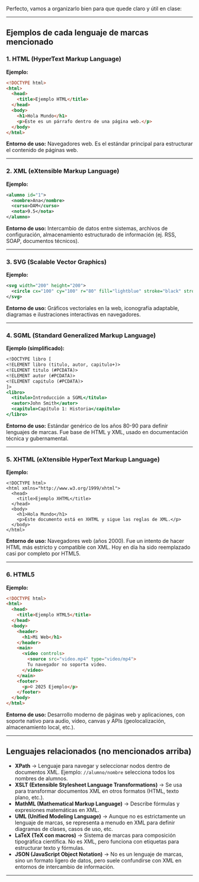 Perfecto, vamos a organizarlo bien para que quede claro y útil en clase:

---

## **Ejemplos de cada lenguaje de marcas mencionado**

### **1. HTML (HyperText Markup Language)**

**Ejemplo:**

```html
<!DOCTYPE html>
<html>
  <head>
    <title>Ejemplo HTML</title>
  </head>
  <body>
    <h1>Hola Mundo</h1>
    <p>Este es un párrafo dentro de una página web.</p>
  </body>
</html>
```

**Entorno de uso:** Navegadores web. Es el estándar principal para estructurar el contenido de páginas web.

---

### **2. XML (eXtensible Markup Language)**

**Ejemplo:**

```xml
<alumno id="1">
  <nombre>Ana</nombre>
  <curso>DAM</curso>
  <nota>9.5</nota>
</alumno>
```

**Entorno de uso:** Intercambio de datos entre sistemas, archivos de configuración, almacenamiento estructurado de información (ej. RSS, SOAP, documentos técnicos).

---

### **3. SVG (Scalable Vector Graphics)**

**Ejemplo:**

```svg
<svg width="200" height="200">
  <circle cx="100" cy="100" r="80" fill="lightblue" stroke="black" stroke-width="3"/>
</svg>
```

**Entorno de uso:** Gráficos vectoriales en la web, iconografía adaptable, diagramas e ilustraciones interactivas en navegadores.

---

### **4. SGML (Standard Generalized Markup Language)**

**Ejemplo (simplificado):**

```sgml
<!DOCTYPE libro [
<!ELEMENT libro (titulo, autor, capitulo+)>
<!ELEMENT titulo (#PCDATA)>
<!ELEMENT autor (#PCDATA)>
<!ELEMENT capitulo (#PCDATA)>
]>
<libro>
  <titulo>Introducción a SGML</titulo>
  <autor>John Smith</autor>
  <capitulo>Capítulo 1: Historia</capitulo>
</libro>
```

**Entorno de uso:** Estándar genérico de los años 80-90 para definir lenguajes de marcas. Fue base de HTML y XML, usado en documentación técnica y gubernamental.

---

### **5. XHTML (eXtensible HyperText Markup Language)**

**Ejemplo:**

```xhtml
<!DOCTYPE html>
<html xmlns="http://www.w3.org/1999/xhtml">
  <head>
    <title>Ejemplo XHTML</title>
  </head>
  <body>
    <h1>Hola Mundo</h1>
    <p>Este documento está en XHTML y sigue las reglas de XML.</p>
  </body>
</html>
```

**Entorno de uso:** Navegadores web (años 2000). Fue un intento de hacer HTML más estricto y compatible con XML. Hoy en día ha sido reemplazado casi por completo por HTML5.

---

### **6. HTML5**

**Ejemplo:**

```html
<!DOCTYPE html>
<html>
  <head>
    <title>Ejemplo HTML5</title>
  </head>
  <body>
    <header>
      <h1>Mi Web</h1>
    </header>
    <main>
      <video controls>
        <source src="video.mp4" type="video/mp4">
        Tu navegador no soporta video.
      </video>
    </main>
    <footer>
      <p>© 2025 Ejemplo</p>
    </footer>
  </body>
</html>
```

**Entorno de uso:** Desarrollo moderno de páginas web y aplicaciones, con soporte nativo para audio, vídeo, canvas y APIs (geolocalización, almacenamiento local, etc.).

---

## **Lenguajes relacionados (no mencionados arriba)**

* **XPath** → Lenguaje para navegar y seleccionar nodos dentro de documentos XML. Ejemplo: `//alumno/nombre` selecciona todos los nombres de alumnos.
* **XSLT (Extensible Stylesheet Language Transformations)** → Se usa para transformar documentos XML en otros formatos (HTML, texto plano, etc.).
* **MathML (Mathematical Markup Language)** → Describe fórmulas y expresiones matemáticas en XML.
* **UML (Unified Modeling Language)** → Aunque no es estrictamente un lenguaje de marcas, se representa a menudo en XML para definir diagramas de clases, casos de uso, etc.
* **LaTeX (TeX con macros)** → Sistema de marcas para composición tipográfica científica. No es XML, pero funciona con etiquetas para estructurar texto y fórmulas.
* **JSON (JavaScript Object Notation)** → No es un lenguaje de marcas, sino un formato ligero de datos, pero suele confundirse con XML en entornos de intercambio de información.

----

